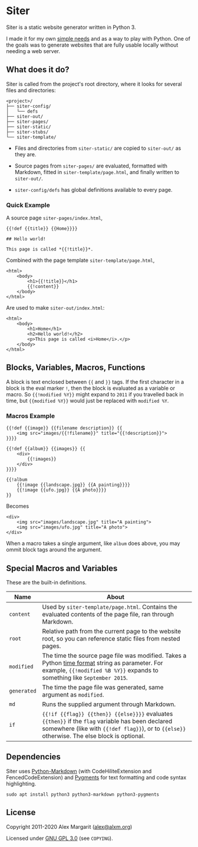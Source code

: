 # Siter

Siter is a static website generator written in Python 3.

I made it for my own [simple needs](https://www.alxm.org/ "My personal website is made with Siter") and as a way to play with Python. One of the goals was to generate websites that are fully usable locally without needing a web server.

## What does it do?

Siter is called from the project's root directory, where it looks for several files and directories:

    <project>/
    ├── siter-config/
    │   └── defs
    ├── siter-out/
    ├── siter-pages/
    ├── siter-static/
    ├── siter-stubs/
    └── siter-template/

* Files and directories from `siter-static/` are copied to `siter-out/` as they are.

* Source pages from `siter-pages/` are evaluated, formatted with Markdown, fitted in `siter-template/page.html`, and finally written to `siter-out/`.

* `siter-config/defs` has global definitions available to every page.

### Quick Example

A source page `siter-pages/index.html`,

```
{{!def {{title}} {{Home}}}}

## Hello world!

This page is called *{{!title}}*.
```

Combined with the page template `siter-template/page.html`,

    <html>
        <body>
            <h1>{{!title}}</h1>
            {{!content}}
        </body>
    </html>

Are used to make `siter-out/index.html`:

    <html>
        <body>
            <h1>Home</h1>
            <h2>Hello world!</h2>
            <p>This page is called <i>Home</i>.</p>
        </body>
    </html>

## Blocks, Variables, Macros, Functions

A block is text enclosed between `{{` and `}}` tags. If the first character in a block is the eval marker `!`, then the block is evaluated as a variable or macro. So `{{!modified %Y}}` might expand to `2011` if you travelled back in time, but `{{modified %Y}}` would just be replaced with `modified %Y`.

### Macros Example

    {{!def {{image}} {{filename description}} {{
        <img src="images/{{!filename}}" title="{{!description}}">
    }}}}

    {{!def {{album}} {{images}} {{
        <div>
            {{!images}}
        </div>
    }}}}

    {{!album
        {{!image {{landscape.jpg}} {{A painting}}}}
        {{!image {{ufo.jpg}} {{A photo}}}}
    }}

Becomes

    <div>
        <img src="images/landscape.jpg" title="A painting">
        <img src="images/ufo.jpg" title="A photo">
    </div>

When a macro takes a single argument, like `album` does above, you may ommit block tags around the argument.

## Special Macros and Variables

These are the built-in definitions.

Name | About
--- | ---
`content` | Used by `siter-template/page.html`. Contains the evaluated contents of the page file, ran through Markdown.
`root` | Relative path from the current page to the website root, so you can reference static files from nested pages.
`modified` | The time the source page file was modified. Takes a Python [time format](http://strftime.org/) string as parameter. For example, `{{!modified %B %Y}}` expands to something like `September 2015`.
`generated` | The time the page file was generated, same argument as `modified`.
`md` | Runs the supplied argument through Markdown.
`if` | `{{!if {{flag}} {{then}} {{else}}}}` evaluates `{{then}}` if the `flag` variable has been declared somewhere (like with `{{!def flag}}`), or to `{{else}}` otherwise. The else block is optional.

## Dependencies

Siter uses [Python-Markdown](https://python-markdown.github.io/) (with CodeHiliteExtension and FencedCodeExtension) and [Pygments](https://pygments.org/) for text formatting and code syntax highlighting.

    sudo apt install python3 python3-markdown python3-pygments

## License

Copyright 2011-2020 Alex Margarit (alex@alxm.org)

Licensed under [GNU GPL 3.0](https://www.gnu.org/licenses/gpl.html) (see `COPYING`).
